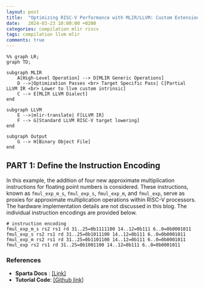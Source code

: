 ```yaml
---
layout: post
title:  "Optimizing RISC-V Performance with MLIR/LLVM: Custom Extensions and Intrinsics [Part 1]"
date:   2024-03-23 10:00:00 +0200
categories: compilation mlir riscv
tags: compilation llvm mlir
comments: true
---
```

```%mermaid
%% graph LR;
graph TD;

subgraph MLIR
    A[High-Level Operation] --> D[MLIR Generic Operations]
    D -->|Optimization Passes <br> Target Specific Pass| C[Partial LLVM IR <br> Lower to llvm custom intrinsic]
    C --> E[MLIR LLVM Dialect]
end

subgraph LLVM
    E -->|mlir-translate| F[LLVM IR]
    F --> G[Standard LLVM RISC-V target lowering]
end

subgraph Output
    G --> H[Binary Object File]
end
```

<a id="part1"></a>
## PART 1: Define the Instruction Encoding

In this example, the addition of four new approximate multiplication instructions for floating point numbers is considered. These instructions, known as `fmul_exp_m_s`, `fmul_exp_s`, `fmul_exp_m`, and `fmul_exp`, serve as proxies for approximate multiplication operations within RISC-V processors. The hardware implementation details are not discussed in this blog. The individual instruction encodings are provided below.
 ```
# instruction encoding
fmul_exp_m_s rs2 rs1 rd 31..25=0b1111100 14..12=0b111 6..0=0b0001011
fmul_exp_s rs2 rs1 rd 31..25=0b1011100 14..12=0b111 6..0=0b0001011
fmul_exp_m rs2 rs1 rd 31..25=0b1101100 14..12=0b111 6..0=0b0001011
fmul_exp rs2 rs1 rd 31..25=0b1001100 14..12=0b111 6..0=0b0001011
 ```


### References
+ **Sparta Docs** : [[Link]](https://sparcians.github.io/map/index.html)
+ **Tutorial Code**: [[Github  link]](https://github.com/debjyoti0891/sparta-simplified)





